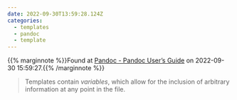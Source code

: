 ```yaml
---
date: 2022-09-30T13:59:28.124Z
categories:
  - templates
  - pandoc
  - template
---
```

{{% marginnote %}}Found at [Pandoc - Pandoc User’s Guide](https://pandoc.org/MANUAL.html#templates) on 2022-09-30 15:59:27.{{% /marginnote %}}

> Templates contain _variables_, which allow for the inclusion of arbitrary information at any point in the file.

